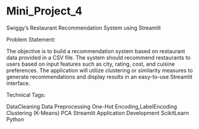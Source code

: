 # Mini_Project_4
Swiggy’s Restaurant Recommendation System using Streamlit 

Problem Statement:

The objective is to build a recommendation system based on restaurant data provided in a CSV file. The system should recommend restaurants to users based on input features such as city, rating, cost, and cuisine preferences. The application will utilize clustering or similarity measures to generate recommendations and display results in an easy-to-use Streamlit interface.

Technical Tags:

DataCleaning
Data Preprocessing
One-Hot Encoding,LabelEncoding 
Clustering (K-Means)
PCA
Streamlit Application Development
ScikitLearn
Python
